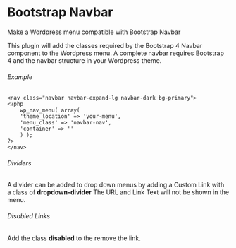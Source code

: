 # Bootstrap Navbar
Make a Wordpress menu compatible with Bootstrap Navbar

This plugin will add the classes required by the Bootstrap 4 Navbar component to the Wordpress menu. A complete navbar requires Bootstrap 4 and the navbar structure in your Wordpress theme.

###### Example

```
<nav class="navbar navbar-expand-lg navbar-dark bg-primary">
<?php
	wp_nav_menu( array(
	'theme_location' => 'your-menu',
	'menu_class' => 'navbar-nav',
	'container' => ''
	) );
?>
</nav>
```

###### Dividers
A divider can be added to drop down menus by adding a Custom Link with a class of **dropdown-divider**
The URL and Link Text will not be shown in the menu.

###### Disabled Links
Add the class **disabled** to the remove the link.
